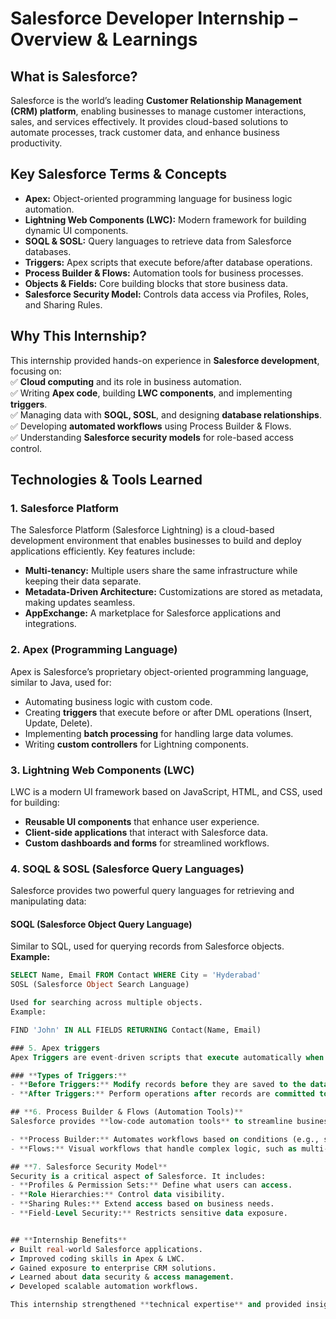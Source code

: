 # **Salesforce Developer Internship – Overview & Learnings**  

## **What is Salesforce?**  
Salesforce is the world’s leading **Customer Relationship Management (CRM) platform**, enabling businesses to manage customer interactions, sales, and services effectively. It provides cloud-based solutions to automate processes, track customer data, and enhance business productivity.  

## **Key Salesforce Terms & Concepts**  
- **Apex:** Object-oriented programming language for business logic automation.  
- **Lightning Web Components (LWC):** Modern framework for building dynamic UI components.  
- **SOQL & SOSL:** Query languages to retrieve data from Salesforce databases.  
- **Triggers:** Apex scripts that execute before/after database operations.  
- **Process Builder & Flows:** Automation tools for business processes.  
- **Objects & Fields:** Core building blocks that store business data.  
- **Salesforce Security Model:** Controls data access via Profiles, Roles, and Sharing Rules.  

## **Why This Internship?**  
This internship provided hands-on experience in **Salesforce development**, focusing on:  
✅ **Cloud computing** and its role in business automation.  
✅ Writing **Apex code**, building **LWC components**, and implementing **triggers**.  
✅ Managing data with **SOQL, SOSL**, and designing **database relationships**.  
✅ Developing **automated workflows** using Process Builder & Flows.  
✅ Understanding **Salesforce security models** for role-based access control.  

## Technologies & Tools Learned

### 1. Salesforce Platform  
The Salesforce Platform (Salesforce Lightning) is a cloud-based development environment that enables businesses to build and deploy applications efficiently. Key features include:  
- **Multi-tenancy:** Multiple users share the same infrastructure while keeping their data separate.  
- **Metadata-Driven Architecture:** Customizations are stored as metadata, making updates seamless.  
- **AppExchange:** A marketplace for Salesforce applications and integrations.  

### 2. Apex (Programming Language)  
Apex is Salesforce’s proprietary object-oriented programming language, similar to Java, used for:  
- Automating business logic with custom code.  
- Creating **triggers** that execute before or after DML operations (Insert, Update, Delete).  
- Implementing **batch processing** for handling large data volumes.  
- Writing **custom controllers** for Lightning components.  

### 3. Lightning Web Components (LWC)  
LWC is a modern UI framework based on JavaScript, HTML, and CSS, used for building:  
- **Reusable UI components** that enhance user experience.  
- **Client-side applications** that interact with Salesforce data.  
- **Custom dashboards and forms** for streamlined workflows.  

### 4. SOQL & SOSL (Salesforce Query Languages)  
Salesforce provides two powerful query languages for retrieving and manipulating data:  

#### **SOQL (Salesforce Object Query Language)**  
Similar to SQL, used for querying records from Salesforce objects.  
**Example:**  
```sql
SELECT Name, Email FROM Contact WHERE City = 'Hyderabad'
SOSL (Salesforce Object Search Language)

Used for searching across multiple objects.
Example:

FIND 'John' IN ALL FIELDS RETURNING Contact(Name, Email)

### 5. Apex triggers  
Apex Triggers are event-driven scripts that execute automatically when records are inserted, updated, or deleted.  

### **Types of Triggers:**  
- **Before Triggers:** Modify records before they are saved to the database.  
- **After Triggers:** Perform operations after records are committed to the database.  

## **6. Process Builder & Flows (Automation Tools)**  
Salesforce provides **low-code automation tools** to streamline business processes:  

- **Process Builder:** Automates workflows based on conditions (e.g., sending emails, updating records).  
- **Flows:** Visual workflows that handle complex logic, such as multi-step approvals and data processing.  

## **7. Salesforce Security Model**  
Security is a critical aspect of Salesforce. It includes:  
- **Profiles & Permission Sets:** Define what users can access.  
- **Role Hierarchies:** Control data visibility.  
- **Sharing Rules:** Extend access based on business needs.  
- **Field-Level Security:** Restricts sensitive data exposure.  


## **Internship Benefits**  
✔ Built real-world Salesforce applications.  
✔ Improved coding skills in Apex & LWC.  
✔ Gained exposure to enterprise CRM solutions.  
✔ Learned about data security & access management.  
✔ Developed scalable automation workflows.  

This internship strengthened **technical expertise** and provided insights into **Salesforce applications in the industry**. 🚀  


